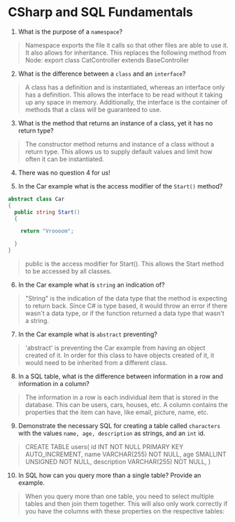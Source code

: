# CSharp and SQL Fundamentals
01. What is the purpose of a `namespace`?

  > Namespace exports the file it calls so that other files are able to use it. It also allows for inheritance. This replaces the following method from Node:
    export class CatController extends BaseController

02. What is the difference between a `class` and an `interface`?

  > A class has a definition and is instantiated, whereas an interface only has a definition. This allows the interface to be read without it taking up any space in memory. Additionally, the interface is the container of methods that a class will be guaranteed to use.

03. What is the method that returns an instance of a class, yet it has no return type?

  > The constructor method returns and instance of a class without a return type. This allows us to supply default values and limit how often it can be instantiated.

04. There was no question 4 for us!

05. In the Car example what is the access modifier of the `Start()` method?

  ```c#
  abstract class Car
  {
    public string Start()
    {

      return "Vroooom";

    }
  }
  ```

  > public is the access modifier for Start(). This allows the Start method to be accessed by all classes.

06. In the Car example what is `string` an indication of?

  > "String" is the indication of the data type that the method is expecting to return back. Since C# is type based, it would throw an error if there wasn't a data type, or if the function returned a data type that wasn't a string.

07. In the Car example what is `abstract` preventing?

  > 'abstract' is preventing the Car example from having an object created of it. In order for this class to have objects created of it, it would need to be inherited from a different class.

08. In a SQL table, what is the difference between information in a row and information in a column?

  > The information in a row is each individual item that is stored in the database. This can be users, cars, houses, etc. A column contains the properties that the item can have, like email, picture, name, etc.

09. Demonstrate the necessary SQL for creating a table called `characters` with the values `name, age, description` as strings, and an `int` id.

  > CREATE TABLE
      users(
        id INT NOT NULL PRIMARY KEY AUTO_INCREMENT,
        name VARCHAR(255) NOT NULL,
        age SMALLINT UNSIGNED NOT NULL,
        description VARCHAR(255) NOT NULL,
      )

10. In SQL how can you query more than a single table? Provide an example.

  > When you query more than one table, you need to select multiple tables and then join them together. This will also only work correctly if you have the columns with these properties on the respective tables:
  > 
